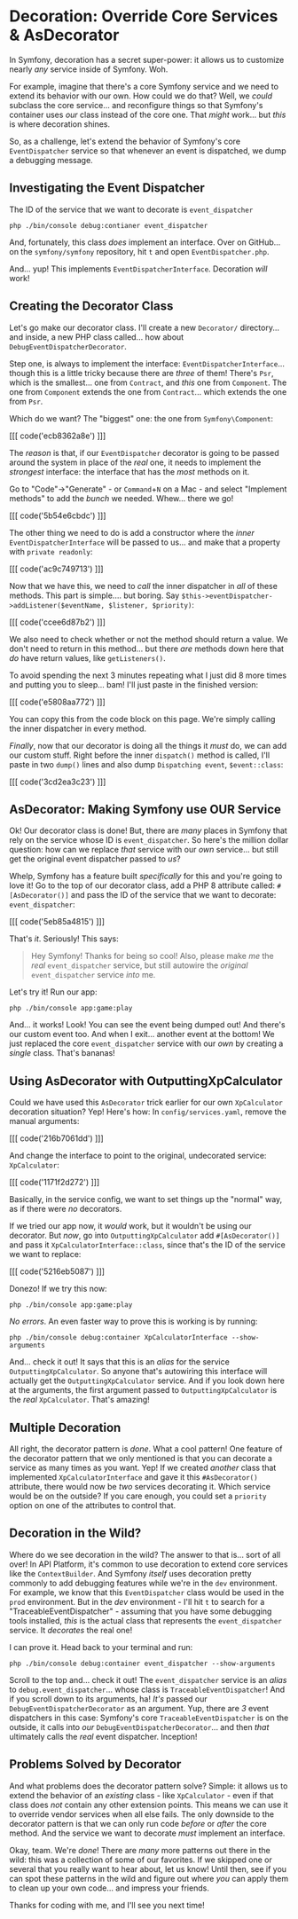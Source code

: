 # Decoration: Override Core Services & AsDecorator

In Symfony, decoration has a secret super-power: it allows us to customize nearly
*any* service inside of Symfony. Woh.

For example, imagine that there's a core Symfony service and we need to extend its
behavior with our own. How could we do that? Well, we *could* subclass the core
service... and reconfigure things so that Symfony's container uses *our* class
instead of the core one. That *might* work... but *this* is where decoration shines.

So, as a challenge, let's extend the behavior of Symfony's core `EventDispatcher`
service so that whenever an event is dispatched, we dump a debugging message.

## Investigating the Event Dispatcher

The ID of the service that we want to decorate is `event_dispatcher`

```terminal-silent
php ./bin/console debug:contianer event_dispatcher
```

And, fortunately, this class *does* implement an interface. Over on GitHub...
on the `symfony/symfony` repository, hit `t` and open `EventDispatcher.php`.

And... yup! This implements `EventDispatcherInterface`. Decoration *will* work!

## Creating the Decorator Class

Let's go make our decorator class. I'll create a new `Decorator/` directory...
and inside, a new PHP class called... how about `DebugEventDispatcherDecorator`.

Step one, is always to implement the interface: `EventDispatcherInterface`... though
this is a little tricky because there are *three* of them! There's `Psr`, which
is the smallest... one from `Contract`, and *this* one from `Component`. The one
from `Component` extends the one from `Contract`... which extends the one from `Psr`.

Which do we want? The "biggest" one: the one from `Symfony\Component`:

[[[ code('ecb8362a8e') ]]]

The *reason* is that, if our `EventDispatcher` decorator is going to be passed
around the system in place of the *real* one, it needs to implement the *strongest*
interface: the interface that has the *most* methods on it.

Go to "Code"->"Generate" - or `Command`+`N` on a Mac - and select "Implement methods"
to add the *bunch* we needed. Whew... there we go!

[[[ code('5b54e6cbdc') ]]]

The other thing we need to do is add a constructor where the *inner*
`EventDispatcherInterface` will be passed to us... and make that a property with
`private readonly`:

[[[ code('ac9c749713') ]]]

Now that we have this, we need to *call* the inner dispatcher in *all* of
these methods. This part is simple.... but boring. Say
`$this->eventDispatcher->addListener($eventName, $listener, $priority)`:

[[[ code('ccee6d87b2') ]]]

We also need to check whether or not the method should return a value. We don't
need to return in this method... but there *are* methods down here that *do* have
return values, like `getListeners()`.

To avoid spending the next 3 minutes repeating what I just did 8 more times and
putting you to sleep... bam! I'll just paste in the finished version:

[[[ code('e5808aa772') ]]]

You can copy this from the code block on this page. We're simply calling
the inner dispatcher in every method.

*Finally*, now that our decorator is doing all the things it *must* do, we can
add our custom stuff. Right before the inner `dispatch()` method is called,
I'll paste in two `dump()` lines and also dump `Dispatching event`, `$event::class`:

[[[ code('3cd2ea3c23') ]]]

## AsDecorator: Making Symfony use OUR Service

Ok! Our decorator class is done! But, there are *many* places in Symfony that rely
on the service whose ID is `event_dispatcher`. So here's the million dollar question:
how can we replace *that* service with our *own* service... but still get the original
event dispatcher passed to *us*?

Whelp, Symfony has a feature built *specifically* for this and you're going to
love it! Go to the top of our decorator class, add a PHP 8 attribute called:
`#[AsDecorator()]` and pass the ID of the service that we want to decorate:
`event_dispatcher`:

[[[ code('5eb85a4815') ]]]

That's *it*. Seriously! This says:

> Hey Symfony! Thanks for being so cool! Also, please make *me* the *real*
> `event_dispatcher` service, but still autowire the *original* `event_dispatcher`
> service *into* me.

Let's try it! Run our app:

```terminal-silent
php ./bin/console app:game:play
```

And... it works! Look! You can see the event being dumped out! And there's our
custom event too. And when I exit... another event at the bottom! We just replaced
the core `event_dispatcher` service with our *own* by creating a *single* class.
That's bananas!

## Using AsDecorator with OutputtingXpCalculator

Could we have used this `AsDecorator` trick earlier for our own `XpCalculator`
decoration situation? Yep! Here's how: In `config/services.yaml`, remove the manual
arguments:

[[[ code('216b7061dd') ]]]

And change the interface to point to the original, undecorated service:
`XpCalculator`:

[[[ code('1171f2d272') ]]]

Basically, in the service config, we want to set things up the "normal" way,
as if there were *no* decorators.

If we tried our app now, it *would* work, but it wouldn't be using our decorator.
But *now*, go into `OutputtingXpCalculator` add `#[AsDecorator()]` and pass it
`XpCalculatorInterface::class`, since that's the ID of the service we want to
replace:

[[[ code('5216eb5087') ]]]

Donezo! If we try this now:

```terminal-silent
php ./bin/console app:game:play
```

*No errors*. An even faster way to prove this is working is by running:

```terminal
php ./bin/console debug:container XpCalculatorInterface --show-arguments
```

And... check it out! It says that this is an *alias* for the service
`OutputtingXpCalculator`. So anyone that's autowiring this interface will actually
get the `OutputtingXpCalculator` service. And if you look down here at the arguments,
the first argument passed to `OutputtingXpCalculator` is the *real* `XpCalculator`.
That's amazing!

## Multiple Decoration

All right, the decorator pattern is *done*. What a cool pattern! One feature of the
decorator pattern that we only mentioned is that you can decorate a service as many
times as you want. Yep! If we created *another* class that implemented
`XpCalculatorInterface` and gave it this `#AsDecorator()` attribute, there would now
be *two* services decorating it. Which service would be on the outside? If you care
enough, you could set a `priority` option on one of the attributes to control that.

## Decoration in the Wild?

Where do we see decoration in the wild? The answer to that is... sort of all over!
In API Platform, it's common to use decoration to extend core services like
the `ContextBuilder`. And Symfony *itself* uses decoration pretty commonly to add
debugging features while we're in the `dev` environment. For example, we know that
this `EventDispatcher` class would be used in the `prod` environment. But in the
*dev* environment - I'll hit `t` to search for a "TraceableEventDispatcher" - assuming
that you have some debugging tools installed, *this* is the actual class that
represents the `event_dispatcher` service. It *decorates* the real one!

I can prove it. Head back to your terminal and run:

```terminal
php ./bin/console debug:container event_dispatcher --show-arguments
```

Scroll to the top and... check it out! The `event_dispatcher` service is an *alias*
to `debug.event_dispatcher`... whose class is `TraceableEventDispatcher`! And if
you scroll down to its arguments, ha! *It's* passed our `DebugEventDispatcherDecorator`
as an argument. Yup, there are *3* event dispatchers in this case: Symfony's
core `TraceableEventDispatcher` is on the outside, it calls into *our*
`DebugEventDispatcherDecorator`... and then *that* ultimately calls the *real*
event dispatcher. Inception!

## Problems Solved by Decorator

And what problems does the decorator pattern solve? Simple: it allows us to extend
the behavior of an *existing* class - like `XpCalculator` - even if that class
does *not* contain any other extension points. This means we can use it to override
vendor services when all else fails. The only downside to the decorator pattern is
that we can only run code *before* or *after* the core method. And the service we
want to decorate *must* implement an interface.

Okay, team. We're *done*! There are *many* more patterns out there in the wild:
this was a collection of some of our favorites. If we skipped one or several that
you really want to hear about, let us know! Until then, see if you can spot these
patterns in the wild and figure out where *you* can apply them to clean up your own
code... and impress your friends.

Thanks for coding with me, and I'll see you next time!
